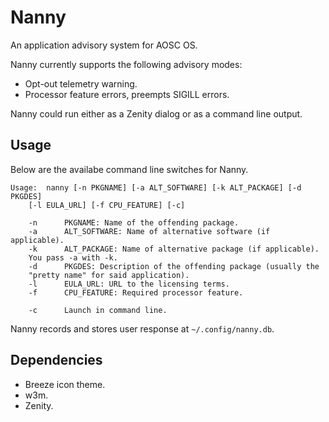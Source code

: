 Nanny
=====

An application advisory system for AOSC OS.

Nanny currently supports the following advisory modes:

- Opt-out telemetry warning.
- Processor feature errors, preempts SIGILL errors.

Nanny could run either as a Zenity dialog or as a command line output.

Usage
-----

Below are the availabe command line switches for Nanny.

```
Usage:  nanny [-n PKGNAME] [-a ALT_SOFTWARE] [-k ALT_PACKAGE] [-d PKGDES]
	[-l EULA_URL] [-f CPU_FEATURE] [-c]

	-n      PKGNAME: Name of the offending package.
	-a      ALT_SOFTWARE: Name of alternative software (if applicable).
	-k      ALT_PACKAGE: Name of alternative package (if applicable).
	You pass -a with -k.
	-d      PKGDES: Description of the offending package (usually the
	"pretty name" for said application).
	-l      EULA_URL: URL to the licensing terms.
	-f      CPU_FEATURE: Required processor feature.

	-c      Launch in command line.
```

Nanny records and stores user response at `~/.config/nanny.db`.

Dependencies
------------

- Breeze icon theme.
- w3m.
- Zenity.

